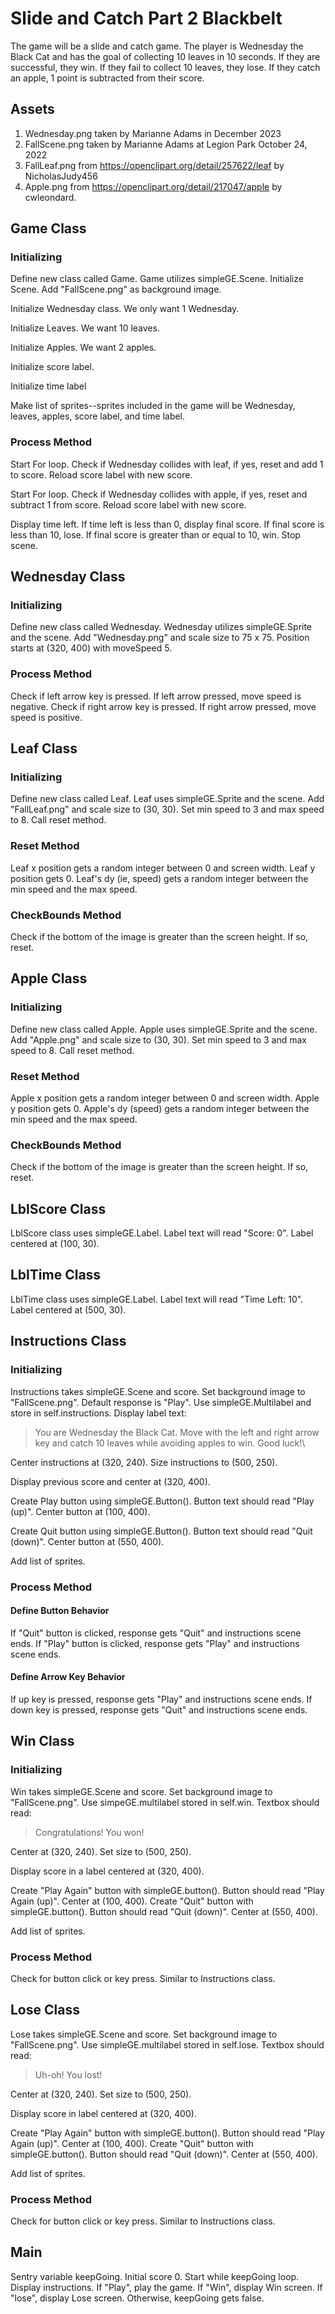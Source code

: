 # Slide and Catch Part 2 Blackbelt

The game will be a slide and catch game. The player is Wednesday the Black Cat and has the goal of collecting 10 leaves in 10 seconds. If they are successful, they win. If they fail to collect 10 leaves, they lose. If they catch an apple, 1 point is subtracted from their score. 

## Assets

1. Wednesday.png taken by Marianne Adams in December 2023
2. FallScene.png taken by Marianne Adams at Legion Park October 24, 2022
3. FallLeaf.png from https://openclipart.org/detail/257622/leaf by NicholasJudy456
4. Apple.png from https://openclipart.org/detail/217047/apple by cwleondard.

## Game Class

### Initializing

Define new class called Game. Game utilizes simpleGE.Scene. Initialize Scene. Add "FallScene.png" as background image. 

Initialize Wednesday class. We only want 1 Wednesday.

Initialize Leaves. We want 10 leaves. 

Initialize Apples. We want 2 apples. 

Initialize score label. 

Initialize time label

Make list of sprites--sprites included in the game will be Wednesday, leaves, apples, score label, and time label. 

### Process Method

Start For loop. Check if Wednesday collides with leaf, if yes, reset and add 1 to score. Reload score label with new score. 

Start For loop. Check if Wednesday collides with apple, if yes, reset and subtract 1 from score. Reload score label with new score. 

Display time left. If time left is less than 0, display final score. If final score is less than 10, lose. If final score is greater than or equal to 10, win. Stop scene. 

## Wednesday Class 

### Initializing

Define new class called Wednesday. Wednesday utilizes simpleGE.Sprite and the scene. Add "Wednesday.png" and scale size to 75 x 75. Position starts at (320, 400) with moveSpeed 5.

### Process Method

Check if left arrow key is pressed. If left arrow pressed, move speed is negative. Check if right arrow key is pressed. If right arrow pressed, move speed is positive. 

## Leaf Class

### Initializing

Define new class called Leaf. Leaf uses simpleGE.Sprite and the scene. Add "FallLeaf.png" and scale size to (30, 30). Set min speed to 3 and max speed to 8. Call reset method.

### Reset Method

Leaf x position gets a random integer between 0 and screen width. Leaf y position gets 0. Leaf's dy (ie, speed) gets a random integer between the min speed and the max speed. 

### CheckBounds Method

Check if the bottom of the image is greater than the screen height. If so, reset.

## Apple Class

### Initializing

Define new class called Apple. Apple uses simpleGE.Sprite and the scene. Add "Apple.png" and scale size to (30, 30). Set min speed to 3 and max speed to 8. Call reset method.

### Reset Method

Apple x position gets a random integer between 0 and screen width. Apple y position gets 0. Apple's dy (speed) gets a random integer between the min speed and the max speed. 

### CheckBounds Method

Check if the bottom of the image is greater than the screen height. If so, reset. 

## LblScore Class

LblScore class uses simpleGE.Label. Label text will read "Score: 0". Label centered at (100, 30). 

## LblTime Class

LblTime class uses simpleGE.Label. Label text will read "Time Left: 10". Label centered at (500, 30). 

## Instructions Class

### Initializing

Instructions takes simpleGE.Scene and score. Set background image to "FallScene.png". Default response is "Play". Use simpleGE.Multilabel and store in self.instructions. Display label text: 

> You are Wednesday the Black Cat. Move with the left and right arrow key and catch 10 leaves while avoiding apples to win. Good luck!\

Center instructions at (320, 240).  Size instructions to (500, 250). 

Display previous score and center at (320, 400). 

Create Play button using simpleGE.Button(). Button text should read "Play (up)". Center button at (100, 400). 

Create Quit button using simpleGE.Button(). Button text should read "Quit (down)". Center button at (550, 400). 

Add list of sprites. 

### Process Method

#### Define Button Behavior

If "Quit" button is clicked, response gets "Quit" and instructions scene ends. If "Play" button is clicked, response gets "Play" and instructions scene ends. 

#### Define Arrow Key Behavior

If up key is pressed, response gets "Play" and instructions scene ends. If down key is pressed, response gets "Quit" and instructions scene ends.

## Win Class

### Initializing 
Win takes simpleGE.Scene and score. Set background image to "FallScene.png". Use simpeGE.multilabel stored in self.win. Textbox should read:

> Congratulations! You won!

Center at (320, 240). Set size to (500, 250). 

Display score in a label centered at (320, 400). 

Create "Play Again" button with simpleGE.button(). Button should read "Play Again (up)". Center at (100, 400). Create "Quit" button with simpleGE.button(). Button should read "Quit (down)". Center at (550, 400). 

Add list of sprites.

### Process Method

Check for button click or key press. Similar to Instructions class. 

## Lose Class

Lose takes simpleGE.Scene and score. Set background image to "FallScene.png". Use simpleGE.multilabel stored in self.lose. Textbox should read:

> Uh-oh! You lost!

Center at (320, 240). Set size to (500, 250). 

Display score in label centered at (320, 400). 

Create "Play Again" button with simpleGE.button(). Button should read "Play Again (up)". Center at (100, 400). Create "Quit" button with simpleGE.button(). Button should read "Quit (down)". Center at (550, 400). 

Add list of sprites.

### Process Method

Check for button click or key press. Similar to Instructions class. 

## Main 

Sentry variable keepGoing. Initial score 0. Start while keepGoing loop. Display instructions. If "Play", play the game. If "Win", display Win screen. If "lose", display Lose screen. Otherwise, keepGoing gets false. 



